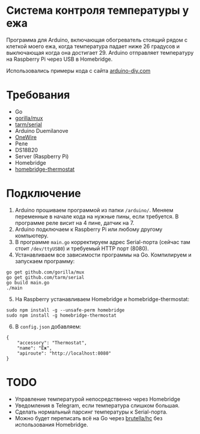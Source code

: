 # Система контроля температуры у ежа
Программа для Arduino, включающая обогреватель стоящий рядом с клеткой моего ежа, когда температура падает ниже 26 градусов и выключающая когда она достигает 29. Arduino отправляет температуру на Raspberry Pi через USB в Homebridge.

Использовались примеры кода с сайта [arduino-diy.com](http://arduino-diy.com/arduino-tsifrovoy-datchik-temperatury-DS18B20)

# Требования
- Go
- [gorilla/mux](https://github.com/gorilla/mux)
- [tarm/serial](https://github.com/tarm/serial)
- Arduino Duemilanove
- [OneWire](https://github.com/PaulStoffregen/OneWire)
- Реле
- DS18B20
- Server (Raspberry Pi)
- Homebridge
- [homebridge-thermostat](https://github.com/PJCzx/homebridge-thermostat)

# Подключение
1. Arduino прошиваем программой из папки `/arduino/`. Меняем переменные в начале кода на нужные пины, если требуется. В программе реле висит на 4 пине, датчик на 7.
2. Arduino подключаем к Raspberry Pi или любому другому компьютеру.
3. В программе `main.go` корректируем адрес Serial-порта (сейчас там стоит `/dev/ttyUSB0`) и требуемый HTTP порт (8080).
4. Устанавливаем все зависимости программы на Go. Компилируем и запускаем программу:
```
go get github.com/gorilla/mux
go get github.com/tarm/serial
go build main.go
./main
```
5. На Raspberry устанавливаем Homebridge и homebridge-thermostat:
 ```
sudo npm install -g --unsafe-perm homebridge
sudo npm install -g homebridge-thermostat
 ```
6. В `config.json` добавляем:
```   
{
    "accessory": "Thermostat",
    "name": "Ёж",
    "apiroute": "http://localhost:8080"
}
```
# TODO
- Управление температурой непосредственно через Homebridge
- Уведомления в Telegram, если температура слишком большая.
- Сделать нормальный парсинг температуры к Serial-порта.
- Можно будет переписать всё на Go через [brutella/hc](https://github.com/brutella/hc) без использования Homebridge.